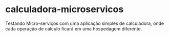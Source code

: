 # calculadora-microservicos
Testando Micro-serviços com uma aplicação simples de calculadora, onde cada operação de cálculo ficará em uma hospedagem diferente.
